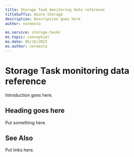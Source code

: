 ```yaml
---
title: Storage Task monitoring data reference
titleSuffix: Azure Storage
description: Description goes here
author: normesta

ms.service: storage-tasks
ms.topic: conceptual
ms.date: 05/16/2023
ms.author: normesta
---
```


# Storage Task monitoring data reference

Introduction goes here.

## Heading goes here

Put something here.

## See Also

Put links here.
